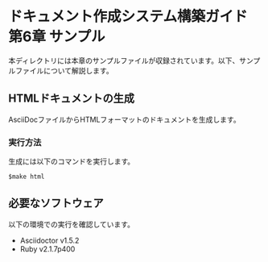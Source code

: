 # ドキュメント作成システム構築ガイド 第6章 サンプル

本ディレクトリには本章のサンプルファイルが収録されています。以下、サンプルファイルについて解説します。

## HTMLドキュメントの生成

AsciiDocファイルからHTMLフォーマットのドキュメントを生成します。

### 実行方法

生成には以下のコマンドを実行します。

```
$make html
````

## 必要なソフトウェア

以下の環境での実行を確認しています。

- Asciidoctor v1.5.2
- Ruby v2.1.7p400
